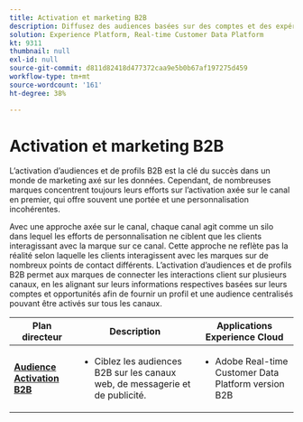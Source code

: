 ```yaml
---
title: Activation et marketing B2B
description: Diffusez des audiences basées sur des comptes et des expériences client axées sur les profils avec Real-time Customer Data Platform ​.
solution: Experience Platform, Real-time Customer Data Platform
kt: 9311
thumbnail: null
exl-id: null
source-git-commit: d811d82418d477372caa9e5b0b67af197275d459
workflow-type: tm+mt
source-wordcount: '161'
ht-degree: 38%

---
```



# Activation et marketing B2B

L’activation d’audiences et de profils B2B est la clé du succès dans un monde de marketing axé sur les données. Cependant, de nombreuses marques concentrent toujours leurs efforts sur l’activation axée sur le canal en premier, qui offre souvent une portée et une personnalisation incohérentes.

Avec une approche axée sur le canal, chaque canal agit comme un silo dans lequel les efforts de personnalisation ne ciblent que les clients interagissant avec la marque sur ce canal. Cette approche ne reflète pas la réalité selon laquelle les clients interagissent avec les marques sur de nombreux points de contact différents. L’activation d’audiences et de profils B2B permet aux marques de connecter les interactions client sur plusieurs canaux, en les alignant sur leurs informations respectives basées sur leurs comptes et opportunités afin de fournir un profil et une audience centralisés pouvant être activés sur tous les canaux.

| Plan directeur | Description | Applications Experience Cloud |
|---|---|---|
| **[Audience Activation B2B](b2bactivation.md)** | <ul><li>Ciblez les audiences B2B sur les canaux web, de messagerie et de publicité.</li></ul> | <ul><li>Adobe Real-time Customer Data Platform version B2B</li></ul> |
